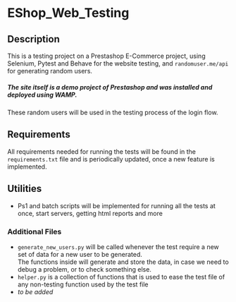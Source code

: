 # EShop_Web_Testing

## Description

This is a testing project on a Prestashop E-Commerce project, using Selenium, Pytest and Behave for the website testing, and ```randomuser.me/api``` for generating random 
users. 
##### The site itself is a demo project of Prestashop and was installed and deployed using WAMP. 
These random users will be used in the testing process of the login flow. 

## Requirements

All requirements needed for running the tests will be found in the ```requirements.txt``` file and is periodically updated, once a new feature is implemented.

## Utilities

- Ps1 and batch scripts will be implemented for running all the tests at once, start servers, getting html reports and more

### Additional Files

- ```generate_new_users.py``` will be called whenever the test require a new set of data for a new user to be generated. <br>The functions inside will generate and store the 
data, in case we need to debug a problem, or to check something else. 
- ```helper.py``` is a collection of functions that is used to ease the test file of any non-testing function used by the test file 
- <i> to be added </i>